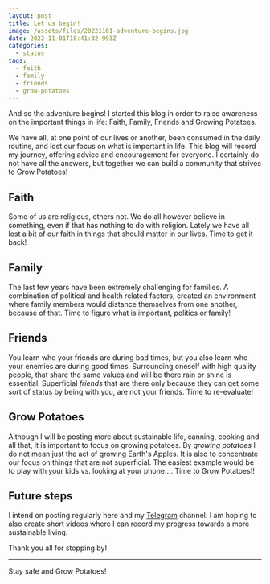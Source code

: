 ```yaml
---
layout: post
title: Let us begin!
image: /assets/files/20221101-adventure-begins.jpg
date: 2022-11-01T18:41:32.993Z
categories:
  - status
tags:
  - faith
  - family
  - friends
  - grow-potatoes
---
```

And so the adventure begins! I started this blog in order to raise awareness on the important things in life: Faith, Family, Friends and Growing Potatoes.

<!--more-->

We have all, at one point of our lives or another, been consumed in the daily routine, and lost our focus on what is important in life. This blog will record my journey, offering advice and encouragement for everyone. I certainly do not have all the answers, but together we can build a community that strives to Grow Potatoes! 

## Faith
Some of us are religious, others not. We do all however believe in something, even if that has nothing to do with religion. Lately we have all lost a bit of our faith in things that should matter in our lives. Time to get it back!

## Family
The last few years have been extremely challenging for families. A combination of political and health related factors, created an environment where family members would distance themselves from one another, because of that. Time to figure what is important, politics or family!

## Friends
You learn who your friends are during bad times, but you also learn who your enemies are during good times. Surrounding oneself with high quality people, that share the same values and will be there rain or shine is essential. Superficial _friends_ that are there only because they can get some sort of status by being with you, are not your friends. Time to re-evaluate! 

## Grow Potatoes
Although I will be posting more about sustainable life, canning, cooking and all that, it is important to focus on growing potatoes. By _growing potatoes_ I do not mean just the act of growing Earth's Apples. It is also to concentrate our focus on things that are not superficial. The easiest example would be to play with your kids vs. looking at your phone.... Time to Grow Potatoes!!

## Future steps
I intend on posting regularly here and my [Telegram](https://t.me/grow_potatoes) channel. I am hoping to also create short videos where I can record my progress towards a more sustainable living.

Thank you all for stopping by!

* * *

Stay safe and Grow Potatoes!
